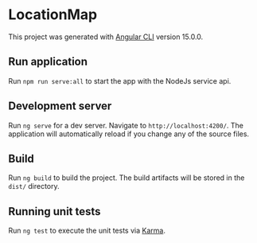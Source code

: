 # LocationMap

This project was generated with [Angular CLI](https://github.com/angular/angular-cli) version 15.0.0.

## Run application

Run `npm run serve:all` to start the app with the NodeJs service api.

## Development server

Run `ng serve` for a dev server. Navigate to `http://localhost:4200/`. The application will automatically reload if you change any of the source files.

## Build

Run `ng build` to build the project. The build artifacts will be stored in the `dist/` directory.

## Running unit tests

Run `ng test` to execute the unit tests via [Karma](https://karma-runner.github.io).

